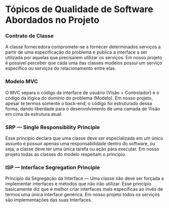 # Tópicos de Qualidade de Software Abordados no Projeto

### Contrato de Classe
A classe fornecedora compromete-se a fornecer determinados serviços a partir de uma especificação do problema e publica a interface a ser utilizada por aquelas que precisarem utilizar os serviços.
Em nosso projeto é possível perceber que cada uma das classes modelos possui um serviço específico ou serviços do relacionamento entre elas.

### Modelo MVC
O MVC separa o código da interface de usuário (Visão + Controlador) e o código da lógica do domínio do problema (Modelo).
Em nosso projeto, apesar te termos somente o back-end, o código foi estruturado dessa forma, dando liberdade para o desenvolvimento de uma camada de Visão em cima da estrutura atual.

### SRP — Single Responsibility Principle
Esse princípio declara que uma classe deve ser especializada em um único assunto e possuir apenas uma responsabilidade dentro do software, ou seja, a classe deve ter uma única tarefa ou ação para executar.
Em nosso projeto todas as classes do modelo respeitam o princípio.

### ISP — Interface Segregation Principle
Princípio da Segregação da Interface — Uma classe não deve ser forçada a implementar interfaces e métodos que não irão utilizar. Esse princípio basicamente diz que é melhor criar interfaces mais específicas ao invés de termos uma única interface genérica.
Em nosso projeto todos os serviços são implementações das suas Interfaces.
